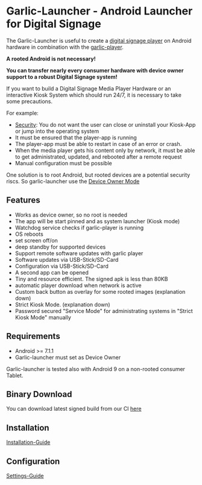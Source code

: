 # Garlic-Launcher - Android Launcher for Digital Signage

The Garlic-Launcher is useful to create a [digital signage player](https://smil-control.com/magazine/what-is-a-digital-signage-player/) on Android hardware in combination with the [garlic-player](https://garlic-player.com).

**A rooted Android is not necessary!**

**You can transfer nearly every consumer hardware with device owner support to a robust Digital Signage system!**

If you want to build a Digital Signage Media Player Hardware or an interactive Kiosk System which should run 24/7, it is necessary to take some precautions.

For example:
- [Security](https://smil-control.com/magazine/digital-signage-security/): You do not want the user can close or uninstall your Kiosk-App or jump into the operating system
- It must be ensured that the player-app is running
- The player-app must be able to restart in case of an error or crash.
- When the media player gets his content only by network, it must be able to get administrated, updated, and rebooted after a remote request
- Manual configuration must be possible

One solution is to root Android, but rooted devices are a potential security riscs. So garlic-launcher use the [Device Owner Mode](https://developer.android.com/reference/android/app/admin/DevicePolicyManager)

## Features
- Works as device owner, so no root is needed
- The app will be start pinned and as system launcher (Kiosk mode)
- Watchdog service checks if garlic-player is running
- OS reboots
- set screen off/on
- deep standby for supported devices
- Support remote software updates with garlic player
- Software updates via USB-Stick/SD-Card
- Configuration via USB-Stick/SD-Card
- A second app can be opened
- Tiny and resource efficient. The signed apk is less than 80KB
- automatic player download when network is active
- Custom back button as overlay for some rooted images (explanation down)
- Strict Kiosk Mode. (explanation down)
- Password secured "Service Mode" for administrating systems in "Strict Kiosk Mode" manually

## Requirements
 - Android >= 7.1.1 
 - Garlic-launcher must set as Device Owner

Garlic-launcher is tested also with Android 9 on a non-rooted consumer Tablet.

## Binary Download

You can download latest signed build from our CI [here](https://garlic-player.com/downloads/ci-builds/latest_android_launcher.apk)

## Installation

[Installation-Guide](https://github.com/sagiadinos/garlic-launcher/wiki/Installation)

## Configuration

[Settings-Guide](https://github.com/sagiadinos/garlic-launcher/wiki/Launcher_Settings)
